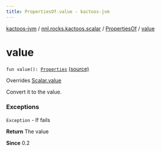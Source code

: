 ```yaml
---
title: PropertiesOf.value - kactoos-jvm
---
```


[kactoos-jvm](../../index.html) / [nnl.rocks.kactoos.scalar](../index.html) / [PropertiesOf](index.html) / [value](./value.html)

# value

`fun value(): `[`Properties`](http://docs.oracle.com/javase/8/docs/api/java/util/Properties.html) [(source)](https://github.com/neonailol/kactoos/blob/master/kactoos-jvm/src/main/kotlin/nnl/rocks/kactoos/scalar/PropertiesOf.kt#L89)

Overrides [Scalar.value](../../nnl.rocks.kactoos/-scalar/value.html)

Convert it to the value.

### Exceptions

`Exception` - If fails

**Return**
The value

**Since**
0.2

